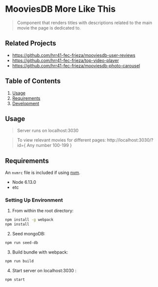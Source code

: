 # MooviesDB More Like This

> Component that renders titles with descriptions related to the main movie the page is dedicated to.  
 
## Related Projects

  - https://github.com/hrr41-fec-frieza/mooviesdb-user-reviews
  - https://github.com/hrr41-fec-frieza/top-video-player
  - https://github.com/hrr41-fec-frieza/mooviesdb-photo-carousel
  
## Table of Contents

1. [Usage](#Usage)
1. [Requirements](#requirements)
1. [Development](#development)

## Usage

> Server runs on localhost:3030

> To view relevant movies for different pages:
  http://localhost:3030/?id={ Any number 100-199 }

## Requirements

An `nvmrc` file is included if using [nvm](https://github.com/creationix/nvm).

- Node 6.13.0
- etc

### Setting Up Environment

1. From within the root directory:

```sh
npm install -g webpack
npm install
```

2. Seed mongoDB:
```sh
npm run seed-db
```

3. Build bundle with webpack:
```sh
npm run build
```

4. Start server on localhost:3030 :
```sh
npm start
```

